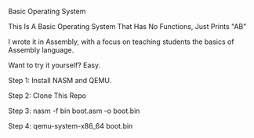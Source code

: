 Basic Operating System

This Is A Basic Operating System That Has No Functions, Just Prints "AB"

I wrote it in Assembly, with a focus on teaching students the basics of Assembly language.

Want to try it yourself? Easy.

Step 1:
Install NASM and QEMU.

Step 2:
Clone This Repo

Step 3:
nasm -f bin boot.asm -o boot.bin

Step 4:
qemu-system-x86_64 boot.bin